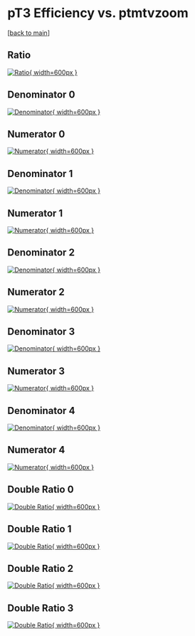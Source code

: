 # pT3 Efficiency vs. ptmtvzoom

[[back to main](./)]



## Ratio

[![Ratio](../mtv/var/pT3_xtr_321_0_eff_ptmtvzoom.png){ width=600px }](../mtv/var/pT3_xtr_321_0_eff_ptmtvzoom.pdf)

## Denominator 0

[![Denominator](../mtv/den/pT3_xtr_321_0_eff_ptmtvzoom_den0.png){ width=600px }](../mtv/den/pT3_xtr_321_0_eff_ptmtvzoom_den0.pdf)

## Numerator 0

[![Numerator](../mtv/num/pT3_xtr_321_0_eff_ptmtvzoom_num0.png){ width=600px }](../mtv/num/pT3_xtr_321_0_eff_ptmtvzoom_num0.pdf)

## Denominator 1

[![Denominator](../mtv/den/pT3_xtr_321_0_eff_ptmtvzoom_den1.png){ width=600px }](../mtv/den/pT3_xtr_321_0_eff_ptmtvzoom_den1.pdf)

## Numerator 1

[![Numerator](../mtv/num/pT3_xtr_321_0_eff_ptmtvzoom_num1.png){ width=600px }](../mtv/num/pT3_xtr_321_0_eff_ptmtvzoom_num1.pdf)

## Denominator 2

[![Denominator](../mtv/den/pT3_xtr_321_0_eff_ptmtvzoom_den2.png){ width=600px }](../mtv/den/pT3_xtr_321_0_eff_ptmtvzoom_den2.pdf)

## Numerator 2

[![Numerator](../mtv/num/pT3_xtr_321_0_eff_ptmtvzoom_num2.png){ width=600px }](../mtv/num/pT3_xtr_321_0_eff_ptmtvzoom_num2.pdf)

## Denominator 3

[![Denominator](../mtv/den/pT3_xtr_321_0_eff_ptmtvzoom_den3.png){ width=600px }](../mtv/den/pT3_xtr_321_0_eff_ptmtvzoom_den3.pdf)

## Numerator 3

[![Numerator](../mtv/num/pT3_xtr_321_0_eff_ptmtvzoom_num3.png){ width=600px }](../mtv/num/pT3_xtr_321_0_eff_ptmtvzoom_num3.pdf)

## Denominator 4

[![Denominator](../mtv/den/pT3_xtr_321_0_eff_ptmtvzoom_den4.png){ width=600px }](../mtv/den/pT3_xtr_321_0_eff_ptmtvzoom_den4.pdf)

## Numerator 4

[![Numerator](../mtv/num/pT3_xtr_321_0_eff_ptmtvzoom_num4.png){ width=600px }](../mtv/num/pT3_xtr_321_0_eff_ptmtvzoom_num4.pdf)

## Double Ratio 0

[![Double Ratio](../mtv/ratio/pT3_xtr_321_0_eff_ptmtvzoom_ratio0.png){ width=600px }](../mtv/ratio/pT3_xtr_321_0_eff_ptmtvzoom_ratio0.pdf)

## Double Ratio 1

[![Double Ratio](../mtv/ratio/pT3_xtr_321_0_eff_ptmtvzoom_ratio1.png){ width=600px }](../mtv/ratio/pT3_xtr_321_0_eff_ptmtvzoom_ratio1.pdf)

## Double Ratio 2

[![Double Ratio](../mtv/ratio/pT3_xtr_321_0_eff_ptmtvzoom_ratio2.png){ width=600px }](../mtv/ratio/pT3_xtr_321_0_eff_ptmtvzoom_ratio2.pdf)

## Double Ratio 3

[![Double Ratio](../mtv/ratio/pT3_xtr_321_0_eff_ptmtvzoom_ratio3.png){ width=600px }](../mtv/ratio/pT3_xtr_321_0_eff_ptmtvzoom_ratio3.pdf)

